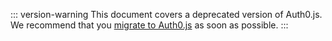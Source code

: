 ::: version-warning
This document covers a deprecated version of Auth0.js. We recommend that you [migrate to Auth0.js](/libraries/auth0js/v9/migration-guide) as soon as possible.
:::